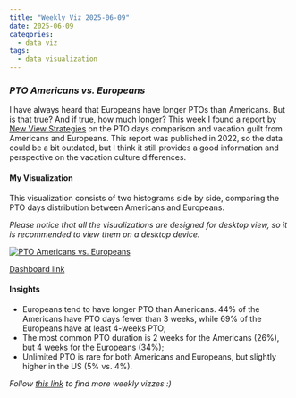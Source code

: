 ```yaml
---
title: "Weekly Viz 2025-06-09"
date: 2025-06-09
categories:
  - data viz
tags:
  - data visualization
---
```


### *PTO Americans vs. Europeans*

I have always heard that Europeans have longer PTOs than Americans. But is that true? And if true, how much longer? This week I found [a report by New View Strategies](https://getyournewview.com/vacation-guilt-america-vs-europe-pto/) on the PTO days comparison and vacation guilt from Americans and Europeans. This report was published in 2022, so the data could be a bit outdated, but I think it still provides a good information and perspective on the vacation culture differences.  

#### My Visualization

This visualization consists of two histograms side by side, comparing the PTO days distribution between Americans and Europeans.  

*Please notice that all the visualizations are designed for desktop view, so it is recommended to view them on a desktop device.*  

<div class='tableauPlaceholder' id='viz1749535500003' style='position: relative'>
  <noscript><a href='#'>
    <img alt='PTO Americans vs. Europeans ' src='https:&#47;&#47;public.tableau.com&#47;static&#47;images&#47;20&#47;20250609PTOAmericansvs_Europeans&#47;PTOAmericansvs_Europeans&#47;1_rss.png' style='border: none' />
  </a></noscript>
  <object class='tableauViz'  style='display:none;'>
    <param name='host_url' value='https%3A%2F%2Fpublic.tableau.com%2F' />
    <param name='embed_code_version' value='3' />
    <param name='site_root' value='' />
    <param name='name' value='20250609PTOAmericansvs_Europeans&#47;PTOAmericansvs_Europeans' />
    <param name='tabs' value='no' />
    <param name='toolbar' value='yes' />
    <param name='static_image' value='https:&#47;&#47;public.tableau.com&#47;static&#47;images&#47;20&#47;20250609PTOAmericansvs_Europeans&#47;PTOAmericansvs_Europeans&#47;1.png' />
    <param name='animate_transition' value='yes' />
    <param name='display_static_image' value='yes' />
    <param name='display_spinner' value='yes' />
    <param name='display_overlay' value='yes' />
    <param name='display_count' value='yes' />
    <param name='language' value='en-US' />
  </object></div>         
  <script type='text/javascript'>    
    var divElement = document.getElementById('viz1749535500003');   
    var vizElement = divElement.getElementsByTagName('object')[0];      
    if ( divElement.offsetWidth > 800 ) { vizElement.style.width='700px';vizElement.style.height='627px';} else if ( divElement.offsetWidth > 500 ) { vizElement.style.width='700px';vizElement.style.height='627px';} else { vizElement.style.width='100%';vizElement.style.height='727px';}          
    var scriptElement = document.createElement('script');            
    scriptElement.src = 'https://public.tableau.com/javascripts/api/viz_v1.js';    
    vizElement.parentNode.insertBefore(scriptElement, vizElement);          
  </script>


[Dashboard link](https://public.tableau.com/views/20250609PTOAmericansvs_Europeans/PTOAmericansvs_Europeans?:language=en-US&:sid=&:redirect=auth&:display_count=n&:origin=viz_share_link)

#### Insights
* Europeans tend to have longer PTO than Americans. 44% of the Americans have PTO days fewer than 3 weeks, while 69% of the Europeans have at least 4-weeks PTO;  
* The most common PTO duration is 2 weeks for the Americans (26%), but 4 weeks for the Europeans (34%);  
* Unlimited PTO is rare for both Americans and Europeans, but slightly higher in the US (5% vs. 4%).

*Follow [this link](https://yudong-94.github.io/personal-website/project/WeeklyViz2025/) to find more weekly vizzes :)*
